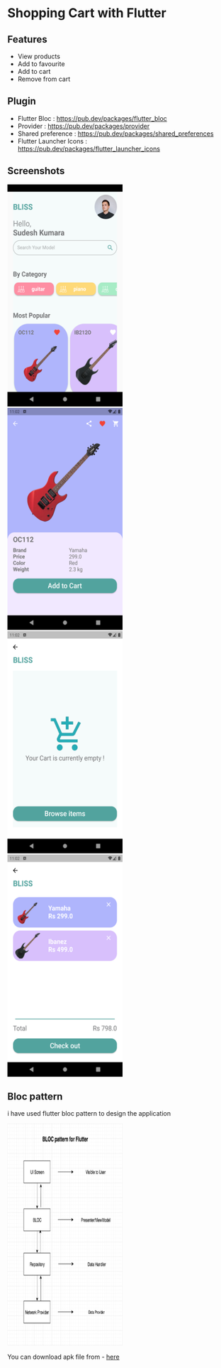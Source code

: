 # Shopping Cart with Flutter

## Features
- View products
- Add to favourite
- Add to cart
- Remove from cart

## Plugin
- Flutter Bloc :  https://pub.dev/packages/flutter_bloc
- Provider : https://pub.dev/packages/provider
- Shared preference : https://pub.dev/packages/shared_preferences
- Flutter Launcher Icons : https://pub.dev/packages/flutter_launcher_icons

## Screenshots
<div>
  <img src="https://github.com/madura7/shopping_cart/blob/main/screenshot/1.png"  height="500" width="260"/>
  <img src="https://github.com/madura7/shopping_cart/blob/main/screenshot/2.png"  height="500" width="260"/>
  <img src="https://github.com/madura7/shopping_cart/blob/main/screenshot/3.png"  height="500" width="260"/>
  <img src="https://github.com/madura7/shopping_cart/blob/main/screenshot/4.png"  height="500" width="260"/> 
</div>
 
## Bloc pattern
i have used flutter bloc pattern to design the application
<div>
  <img src="https://github.com/madura7/shopping_cart/blob/main/screenshot/bloc_pattern.png"  height="500" width="260"/>
</div>


You can download apk file from - [here](./apk/bliss_v1.apk)

